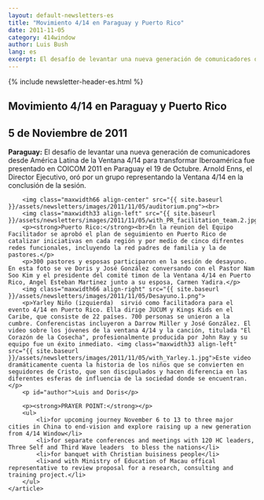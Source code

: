 ```yaml
---
layout: default-newsletters-es
title: "Movimiento 4/14 en Paraguay y Puerto Rico"
date: 2011-11-05
category: 414window
author: Luis Bush
lang: es
excerpt: El desafío de levantar una nueva generación de comunicadores desde América Latina de la Ventana 4/14 para transformar Iberoamérica fue presentado en COICOM 2011 en Paraguay el 19 de Octubre. Arnold Enns, el Director Ejecutivo, oró por un grupo representando la Ventana 4/14 en la conclusión de la sesión.
---
```

<div id="newsletter">
{% include newsletter-header-es.html %}
	<article>
	    <h1>Movimiento 4/14 en Paraguay y Puerto Rico</h1>
		<h2 id="article-date"><time datetime="2011-11-05">5 de Noviembre de 2011</time></h2>
	    <p id="first-paragraph"><strong>Paraguay:</strong> El desafío de levantar una nueva generación de comunicadores desde América Latina de la Ventana 4/14 para transformar Iberoamérica fue presentado en COICOM 2011 en Paraguay el 19 de Octubre. Arnold Enns, el Director Ejecutivo, oró por un grupo representando la Ventana 4/14 en la conclusión de la sesión.</p>

		<img class="maxwidth66 align-center" src="{{ site.baseurl }}/assets/newsletters/images/2011/11/05/auditorium.png"><br>
		<img class="maxwidth33 align-left" src="{{ site.baseurl }}/assets/newsletters/images/2011/11/05/with_PR_facilitation_team.2.jpg">
		<p><strong>Puerto Rico:</strong><br>En la reunion del Equipo Facilitador se aprobó el plan de seguimiento en Puerto Rico de catalizar iniciativas en cada región y por medio de cinco difrentes redes funcionales, incluyendo la red padres de familia y la de pastores.</p>
	    <p>300 pastores y esposas participaron en la sesión de desayuno. En esta foto se ve Doris y José González conversando con el Pastor Nam Soo Kim y el presidente del comité timon de la Ventana 4/14 en Puerto Rico, Angel Esteban Martinez junto a su esposa, Carmen Yadira.</p>
	    <img class="maxwidth66 align-right" src="{{ site.baseurl }}/assets/newsletters/images/2011/11/05/Desayuno.1.png">
		<p>Yarley Niño (izquierda)  sirvió como facilitadora para el evento 4/14 en Puerto Rico. Ella dirige JUCUM y Kings Kids en el Caribe, que consiste de 22 países. 700 personas se unieron a la cumbre. Conferencistas incluyeron a Darrow Miller y José González. El video sobre los jóvenes de la ventana 4/14 y la canción, titulada "El Corazón de la Cosecha", profesionalmente producida por John Ray y su equipo fue un éxito inmediato. <img class="maxwidth33 align-left" src="{{ site.baseurl }}/assets/newsletters/images/2011/11/05/with_Yarley.1.jpg">Este video dramáticamente cuenta la historia de los niños que se convierten en seguidores de Cristo, que son discipulados y hacen diferencia en las diferentes esferas de influencia de la sociedad donde se encuentran.</p>
		<p id="author">Luis and Doris</p>

		<p><strong>PRAYER POINT:</strong></p>
		<ul>
			<li>for upcoming journey November 6 to 13 to three major cities in China to end-vision and explore raising up a new generation from 4/14 Window</li>
			<li>for separate conferences and meetings with 120 HC leaders, Three Self and Third Wave leaders  to bless the nations</li>
			<li>for banquet with Christian buisiness people</li>
			<li>and with Ministry of Education of Macau offical representative to review proposal for a research, consulting and training project.</li>
		</ul>
	</article>
</div>
